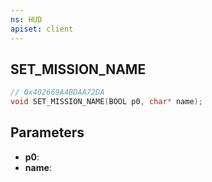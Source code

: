 ```yaml
---
ns: HUD
apiset: client
---
```

## SET_MISSION_NAME

```c
// 0x402669A4BDAA72DA
void SET_MISSION_NAME(BOOL p0, char* name);
```


## Parameters
* **p0**:
* **name**: